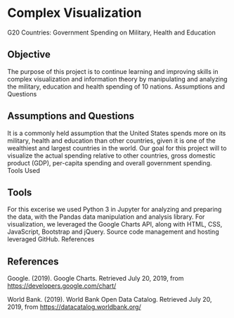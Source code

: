 # Complex Visualization
G20 Countries: Government Spending on Military, Health and Education

## Objective

The purpose of this project is to continue learning and improving skills in complex visualization and information theory by manipulating and analyzing the military, education and health spending of 10 nations.
Assumptions and Questions

## Assumptions and Questions
It is a commonly held assumption that the United States spends more on its military, health and education than other countries, given it is one of the wealthiest and largest countries in the world. Our goal for this project will to visualize the actual spending relative to other countries, gross domestic product (GDP), per-capita spending and overall government spending.
Tools Used

## Tools
For this excerise we used Python 3 in Jupyter for analyzing and preparing the data, with the Pandas data manipulation and analysis library. For visualization, we leveraged the Google Charts API, along with HTML, CSS, JavaScript, Bootstrap and jQuery. Source code management and hosting leveraged GitHub.
References

## References
Google. (2019). Google Charts. Retrieved July 20, 2019, from https://developers.google.com/chart/

World Bank. (2019). World Bank Open Data Catalog. Retrieved July 20, 2019, from https://datacatalog.worldbank.org/
